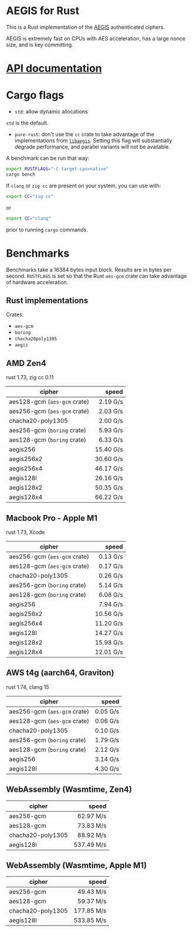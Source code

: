 # AEGIS for Rust

This is a Rust implementation of the
[AEGIS](https://datatracker.ietf.org/doc/draft-irtf-cfrg-aegis-aead/)
authenticated ciphers.

AEGIS is extremely fast on CPUs with AES acceleration, has a large nonce size,
and is key committing.

# [API documentation](https://docs.rs/aegis)

# Cargo flags

- `std`: allow dynamic allocations

`std` is the default.

- `pure-rust`: don't use the `cc` crate to take advantage of the implementations from [`libaegis`](https://github.com/jedisct1/libaegis). Setting this flag will substantially degrade performance, and parallel variants will not be available.

A benchmark can be run that way:

```sh
export RUSTFLAGS="-C target-cpu=native"
cargo bench
```

If `clang` or `zig cc` are present on your system, you can use with:

```sh
export CC="zig cc"
```
or
```sh
export CC="clang"
```

prior to running `cargo` commands.

# Benchmarks

Benchmarks take a 16384 bytes input block. Results are in bytes per second. `RUSTFLAGS` is set so that the Rust `aes-gcm` crate can take advantage of hardware acceleration.

## Rust implementations

Crates:

- `aes-gcm`
- `boring`
- `chacha20poly1305`
- `aegis`

## AMD Zen4

rust 1.73, zig cc 0.11

| cipher                       |     speed |
| ---------------------------- | --------: |
| aes128-gcm (`aes-gcm` crate) |  2.19 G/s |
| aes256-gcm (`aes-gcm` crate) |  2.03 G/s |
| chacha20-poly1305            |  2.00 G/s |
| aes256-gcm (`boring` crate)  |  5.93 G/s |
| aes128-gcm (`boring` crate)  |  6.33 G/s |
| aegis256                     | 15.40 G/s |
| aegis256x2                   | 30.60 G/s |
| aegis256x4                   | 46.17 G/s |
| aegis128l                    | 26.16 G/s |
| aegis128x2                   | 50.35 G/s |
| aegis128x4                   | 66.22 G/s |

## Macbook Pro - Apple M1

rust 1.73, Xcode

| cipher                       |     speed |
| ---------------------------- | --------: |
| aes256-gcm (`aes-gcm` crate) |  0.13 G/s |
| aes128-gcm (`aes-gcm` crate) |  0.17 G/s |
| chacha20-poly1305            |  0.26 G/s |
| aes256-gcm (`boring` crate)  |  5.14 G/s |
| aes128-gcm (`boring` crate)  |  6.08 G/s |
| aegis256                     |  7.94 G/s |
| aegis256x2                   | 10.56 G/s |
| aegis256x4                   | 11.20 G/s |
| aegis128l                    | 14.27 G/s |
| aegis128x2                   | 15.98 G/s |
| aegis128x4                   | 12.01 G/s |

## AWS t4g (aarch64, Graviton)

rust 1.74, clang 15

| cipher                       |    speed |
| ---------------------------- | -------: |
| aes256-gcm (`aes-gcm` crate) | 0.05 G/s |
| aes128-gcm (`aes-gcm` crate) | 0.06 G/s |
| chacha20-poly1305            | 0.10 G/s |
| aes256-gcm (`boring` crate)  | 1.79 G/s |
| aes128-gcm (`boring` crate)  | 2.12 G/s |
| aegis256                     | 3.14 G/s |
| aegis128l                    | 4.30 G/s |

## WebAssembly (Wasmtime, Zen4)

| cipher            |      speed |
| ----------------- | ---------: |
| aes256-gcm        |  62.97 M/s |
| aes128-gcm        |  73.83 M/s |
| chacha20-poly1305 |  88.92 M/s |
| aegis128l         | 537.49 M/s |

## WebAssembly (Wasmtime, Apple M1)

| cipher            |      speed |
| ----------------- | ---------: |
| aes256-gcm        |  49.43 M/s |
| aes128-gcm        |  59.37 M/s |
| chacha20-poly1305 | 177.85 M/s |
| aegis128l         | 533.85 M/s |
